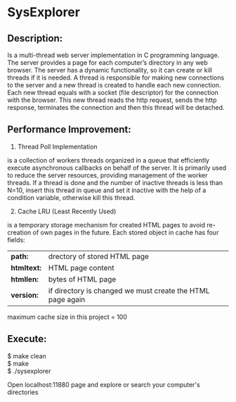 # SysExplorer


Description:
------------

Is a multi-thread web server implementation in C programming language. The server 
provides a page  for each computer’s directory in any web browser. The server has
a dynamic functionality, so it can create or kill threads if it is needed. A thread
is responsible for making new connections to the server and a new thread is created
to handle each new connection. Each new thread equals with a socket (file descriptor)
for the connection with the browser. This new thread reads the http request, sends 
the http response, terminates the connection and then this thread will be detached.   


Performance Improvement:
------------------------

1. Thread Poll Implementation

is a collection of workers threads organized in a queue that efficiently execute 
asynchronous callbacks on behalf of the server. It is primarily used to reduce 
the server resources, providing management of the worker threads. If a thread is
done and the number of inactive threads is less than N=10, insert this thread in
queue and set it inactive with the help of a condition variable, otherwise kill
this thread.

2. Cache LRU (Least Recently Used)

is a temporary storage mechanism for created HTML pages to avoid re-creation of
own pages in the future. Each stored object in cache has four fields:

<table>
<tr>
  <td>
    <b>path:</b>
  </td>
  <td>
    drectory of stored HTML page
  </td>
</tr>
<tr>
  <td>
    <b>htmltext:</b>
  </td>
  <td>
    HTML page content
  </td>
</tr>
<tr>
  <td>
    <b>htmllen:</b>
  </td>
  <td>
    bytes of HTML page 
  </td>
</tr>
<tr>
  <td>
    <b>version:</b>
  </td>
  <td>
    if directory is changed we must create the HTML page again
  </td>
</tr>
</table>


maximum cache size in this project = 100


Execute:
--------

$ make clean <br>
$ make <br>
$ ./sysexplorer <br>

Open localhost:11880 page and explore or search your computer's directories

